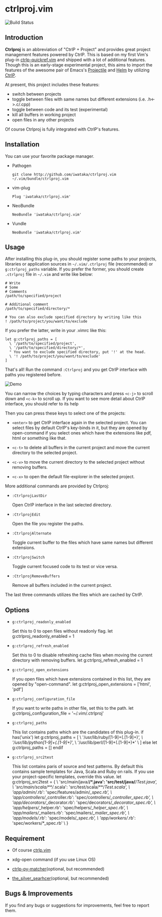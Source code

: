 # ctrlproj.vim

![Build Status](https://travis-ci.org/iwataka/ctrlproj.vim.svg?branch=master)

## Introduction

**Ctrlproj** is an abbreviation of "CtrlP + Project" and provides great project
management features powered by CtrlP. This is based on my first Vim's plug-in
[ctrlp-quickref.vim](https://github.com/iwataka/ctrlp-quickref.vim) and shipped
with a lot of additional features. Though this is an early-stage experimental
project, this aims to import the features of the awesome pair of Emacs's
[Projectile](https://github.com/bbatsov/projectile) and
[Helm](https://github.com/emacs-helm/helm) by utilizing
[CtrlP](https://github.com/ctrlpvim/ctrlp.vim).

At present, this project includes these features:

+ switch between projects
+ toggle between files with same names but different extensions (i.e.
  .h<->.c/.cpp)
+ toggle between code and its test (experimental)
+ kill all buffers in working project
+ open files in any other projects

Of course Ctrlproj is fully integrated with CtrlP's features.

## Installation

You can use your favorite package manager.

+ Pathogen

  ```
  git clone http://github.com/iwataka/ctrlproj.vim ~/.vim/bundle/ctrlproj.vim
  ```

+ vim-plug

  ```vim
  Plug 'iwataka/ctrlproj.vim'
  ```

+ NeoBundle

  ```vim
  NeoBundle 'iwataka/ctrlproj.vim'
  ```

+ Vundle

  ```vim
  NeoBundle 'iwataka/ctrlproj.vim'
  ```

## Usage

After installing this plug-in, you should register some paths to your projects,
libraries or application sources in `~/.vim/.ctrlproj` file (recommended) or
`g:ctrlproj_paths` variable. If you prefer the former, you should create `.ctrlproj`
file in `~/.vim` and write like below:

  ```
  # Write
  # Some
  # Comments
  /path/to/specified/project

  # Additional comment
  /path/to/specified/directory/*

  # You can also exclude specified directory by writing like this
  ! /path/to/project/you/want/to/exclude
  ```

If you prefer the latter, write in your .vimrc like this:

  ```
  let g:ctrlproj_paths = [
    \ '/path/to/specified/project',
    \ '/path/to/specified/directory/*',
    " You want to exclude specified directory, put '!' at the head.
    \ '! /path/to/project/you/want/to/exclude'
  ]
  ```

That's all!
Run the command `:Ctrlproj` and you get CtrlP interface with paths you registered
before.

![Demo](https://github.com/iwataka/images/blob/master/Ctrlproj.png)

You can narrow the choices by typing characters and press `<c-j>` to scroll
down and `<c-k>` to scroll up. If you want to see more detail about CtrlP
interface, you should refer to its help

Then you can press these keys to select one of the projects:

+ `<enter>` to get CtrlP interface again in the selected project.  You can
  select files by default CtrlP's key-binds in it, but they are opened by
  open-command if you select ones which have the extensions like pdf, html or
  something like that.

+ `<c-t>` to delete all buffers in the current project and move the current
  directory to the selected project.

+ `<c-v>` to move the current directory to the selected project without removing
  buffers.

+ `<c-x>` to open the default file-explorer in the selected project.

More additional commands are provided by Ctrlproj:

+ `:CtrlprojLastDir`

  Open CtrlP interface in the last selected directory.

+ `:CtrlprojEdit`

  Open the file you register the paths.

+ `:CtrlprojAlternate`

  Toggle current buffer to the files which have same names but different
  extensions.

+ `:CtrlprojSwitch`

  Toggle current focused code to its test or vice versa.

+ `:CtrlprojRemoveBuffers`

  Remove all buffers included in the current project.

The last three commands utilizes the files which are cached by CtrlP.

## Options

+ `g:ctrlproj_readonly_enabled`

  Set this to 0 to open files without readonly flag.
    let g:ctrlproj_readonly_enabled = 1

+ `g:ctrlproj_refresh_enabled`

  Set this to 0 to disable refreshing cache files when moving the current
  directory with removing buffers.
    let g:ctrlproj_refresh_enabled = 1

+ `g:ctrlproj_open_extensions`

  If you open files which have extensions contained in this list, they are
  opened by "open-command".
    let g:ctrlproj_open_extensions = ['html', 'pdf']

+ `g:ctrlproj_configuration_file`

  If you want to write paths in other file, set this to the path.
    let g:ctrlproj_configuration_file = '~/.vim/.ctrlproj'

+ `g:ctrlproj_paths`

  This list contains paths which are the candidates of this plug-in.
    if has('unix')
      let g:ctrlproj_paths = [
        \ '/usr/lib/ruby/[1-9]\+\(\.[1-9]\+\)*',
        \ '/usr/lib/python[1-9]\+\(\.[1-9]\+\)*',
        \ '/usr/lib/perl/[1-9]\+\(\.[1-9]\+\)*'
        \ ]
    else
      let g:ctrlproj_paths = []
    endif

+ `g:ctrlproj_src2test`

  This list contains paris of source and test patterns. By default this contains
  sample templates for Java, Scala and Ruby on rails. If you use your
  project-specific templates, override this value.
    let g:ctrlproj_src2test = {
      \ 'src/main/java/**/*.java': 'src/test/java/**/*Test.java',
      \ 'src/main/scala/**/*.scala': 'src/test/scala/**/*Test.scala',
      \ 'app/admin/*.rb': 'spec/features/admin/*_spec.rb',
      \ 'app/controllers/*_controller.rb': 'spec/controllers/*_controller_spec.rb',
      \ 'app/decorators/*_decorator.rb': 'spec/decorators/*_decorator_spec.rb',
      \ 'app/helpers/*_helper.rb': 'spec/helpers/*_helper_spec.rb',
      \ 'app/mailers/*_mailers.rb': 'spec/mailers/*_mailer_spec.rb',
      \ 'app/models/*.rb': 'spec/models/*_spec.rb',
      \ 'app/workers/*.rb': 'spec/workers/*_spec.rb'
      \ }

## Requirement

+ Of course [ctrlp.vim](https://github.com/kien/ctrlp.vim)

+ xdg-open command (if you use Linux OS)

+ [ctrlp-py-matcher](https://github.com/FelikZ/ctrlp-py-matcher)(optional, but
  recommended)

+ [the_silver_searhcer](https://github.com/ggreer/the_silver_searcher)(optional,
  but recommended)

## Bugs & Improvements

If you find any bugs or suggestions for improvements, feel free to report them.
